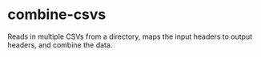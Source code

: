 # combine-csvs
Reads in multiple CSVs from a directory, maps the input headers to output headers, and combine the data.
